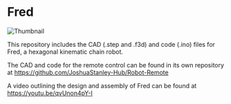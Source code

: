 # Fred
![Thumbnail](https://github.com/user-attachments/assets/53dd9ff5-8150-4b54-b69a-d9c64511edd8)

This repository includes the CAD (.step and .f3d) and code (.ino) files for Fred, a hexagonal kinematic chain robot.

The CAD and code for the remote control can be found in its own repository at https://github.com/JoshuaStanley-Hub/Robot-Remote

A video outlining the design and assembly of Fred can be found at https://youtu.be/qvUnon4pY-I
